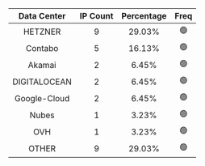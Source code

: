 | Data Center | IP Count | Percentage | Freq |
|:------------:|:--------:|:-----------:|:-----:|
| HETZNER | 9 | 29.03% | 🟢 |
| Contabo | 5 | 16.13% | 🟢 |
| Akamai | 2 | 6.45% | 🟢 |
| DIGITALOCEAN | 2 | 6.45% | 🟢 |
| Google-Cloud | 2 | 6.45% | 🟢 |
| Nubes | 1 | 3.23% | 🟢 |
| OVH | 1 | 3.23% | 🟢 |
| OTHER | 9 | 29.03% | 🟢 |